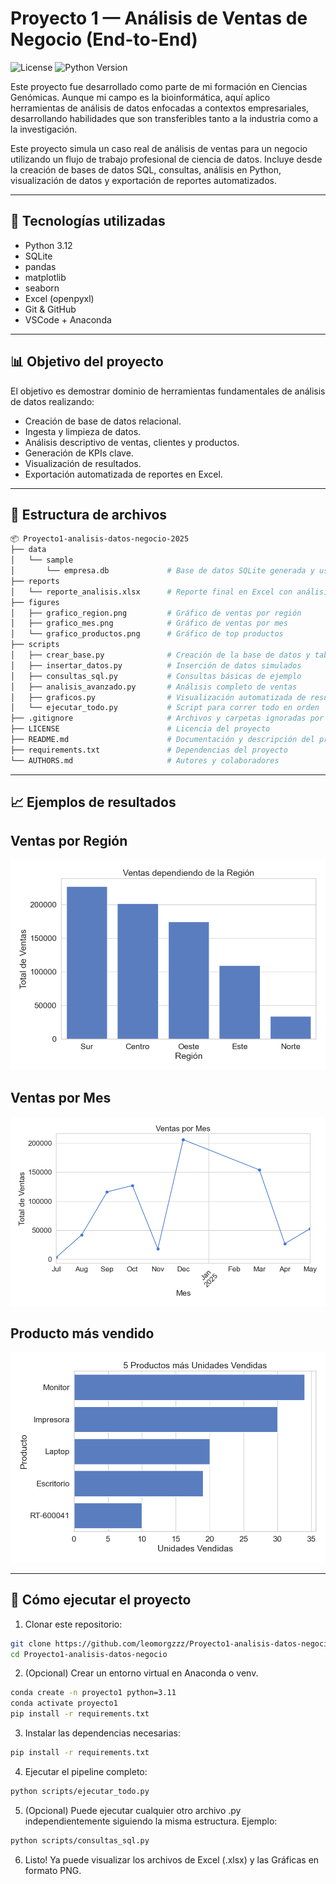 # Proyecto 1 — Análisis de Ventas de Negocio (End-to-End)
![License](https://img.shields.io/badge/license-MIT-green)
![Python Version](https://img.shields.io/badge/python-3.10+-blue)

Este proyecto fue desarrollado como parte de mi formación en Ciencias Genómicas. Aunque mi campo es la bioinformática, aquí aplico herramientas de análisis de datos enfocadas a contextos empresariales, desarrollando habilidades que son transferibles tanto a la industria como a la investigación.

Este proyecto simula un caso real de análisis de ventas para un negocio utilizando un flujo de trabajo profesional de ciencia de datos. Incluye desde la creación de bases de datos SQL, consultas, análisis en Python, visualización de datos y exportación de reportes automatizados.

---

## 🔧 Tecnologías utilizadas

- Python 3.12
- SQLite
- pandas
- matplotlib
- seaborn
- Excel (openpyxl)
- Git & GitHub
- VSCode + Anaconda

---

## 📊 Objetivo del proyecto

El objetivo es demostrar dominio de herramientas fundamentales de análisis de datos realizando:

- Creación de base de datos relacional.
- Ingesta y limpieza de datos.
- Análisis descriptivo de ventas, clientes y productos.
- Generación de KPIs clave.
- Visualización de resultados.
- Exportación automatizada de reportes en Excel.


---

## 📁 Estructura de archivos
```bash
📦 Proyecto1-analisis-datos-negocio-2025
├── data
│   └── sample
│       └── empresa.db             # Base de datos SQLite generada y usada
├── reports
│   └── reporte_analisis.xlsx      # Reporte final en Excel con análisis
├── figures
│   ├── grafico_region.png         # Gráfico de ventas por región
│   ├── grafico_mes.png            # Gráfico de ventas por mes
│   └── grafico_productos.png      # Gráfico de top productos
├── scripts
│   ├── crear_base.py              # Creación de la base de datos y tablas
│   ├── insertar_datos.py          # Inserción de datos simulados
│   ├── consultas_sql.py           # Consultas básicas de ejemplo
│   ├── analisis_avanzado.py       # Análisis completo de ventas
│   ├── graficos.py                # Visualización automatizada de resultados
│   └── ejecutar_todo.py           # Script para correr todo en orden
├── .gitignore                     # Archivos y carpetas ignoradas por git
├── LICENSE                        # Licencia del proyecto
├── README.md                      # Documentación y descripción del proyecto
├── requirements.txt               # Dependencias del proyecto
└── AUTHORS.md                     # Autores y colaboradores

```
---

## 📈 Ejemplos de resultados

## Ventas por Región
![Ventas por región](figures/grafico_region.png)

## Ventas por Mes
![Ventas por región](figures/grafico_mes.png)

## Producto más vendido
![Ventas por región](figures/grafico_productos.png)

---

## 🚀 Cómo ejecutar el proyecto

1. Clonar este repositorio:

```bash
git clone https://github.com/leomorgzzz/Proyecto1-analisis-datos-negocio
cd Proyecto1-analisis-datos-negocio
```
2. (Opcional) Crear un entorno virtual en Anaconda o venv.
```bash
conda create -n proyecto1 python=3.11
conda activate proyecto1
pip install -r requirements.txt
```

3. Instalar las dependencias necesarias:

```bash
pip install -r requirements.txt
```
4. Ejecutar el pipeline completo:

```bash
python scripts/ejecutar_todo.py

```
5. (Opcional) Puede ejecutar cualquier otro archivo .py independientemente siguiendo la misma estructura. Ejemplo:

```bash
python scripts/consultas_sql.py
```

6. Listo! Ya puede visualizar los archivos de Excel (.xlsx) y las Gráficas en formato PNG.